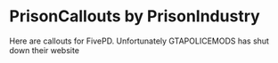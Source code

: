 # PrisonCallouts by PrisonIndustry

Here are callouts for FivePD. Unfortunately GTAPOLICEMODS has shut down their website
